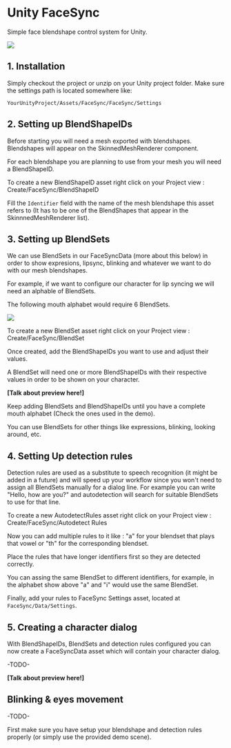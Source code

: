 # Unity FaceSync
Simple face blendshape control system for Unity.

![](https://github.com/joscanper/untiy_facesync/blob/master/FaceSync/Demo/facesync.gif)

## 1. Installation

Simply checkout the project or unzip on your Unity project folder. Make sure the settings path is located somewhere like:

`YourUnityProject/Assets/FaceSync/FaceSync/Settings`

## 2. Setting up BlendShapeIDs

Before starting you will need a mesh exported with blendshapes. Blendshapes will appear on the SkinnedMeshRenderer component.

For each blendshape you are planning to use from your mesh you will need a BlendShapeID.

To create a new BlendShapeID asset right click on your Project view : Create/FaceSync/BlendShapeID

Fill the `Identifier` field with the name of the mesh blendshape this asset refers to (It has to be one of the BlendShapes that appear in the SkinnnedMeshRenderer list).

## 3. Setting up BlendSets

We can use BlendSets in our FaceSyncData (more about this below) in order to show expresions, lipsync, blinking and whatever we want to do with our mesh blendshapes.

For example, if we want to configure our character for lip syncing we will need an alphable of BlendSets.

The following mouth alphabet would require 6 BlendSets.

![](http://image.wikifoundry.com/image/2/eX6-NiE4BkBk2Ter_j78MQ62335/GW400H349)

To create a new BlendSet asset right click on your Project view : Create/FaceSync/BlendSet

Once created, add the BlendShapeIDs you want to use and adjust their values.

A BlendSet will need one or more BlendShapeIDs with their respective values in order to be shown on your character.

**[Talk about preview here!]**

Keep adding BlendSets and BlendShapeIDs until you have a complete mouth alphabet (Check the ones used in the demo).

You can use BlendSets for other things like expressions, blinking, looking around, etc.

## 4. Setting Up detection rules

Detection rules are used as a substitute to speech recognition (it might be added in a future) and will speed up your workflow since you won't need to assign all BlendSets manually for a dialog line. For example you can write "Hello, how are you?" and autodetection will search for suitable BlendSets to use for that line.

To create a new AutodetectRules asset right click on your Project view : Create/FaceSync/Autodetect Rules

Now you can add multiple rules to it like : "a" for your blendset that plays that vowel or "th" for the corresponding blendset.

Place the rules that have longer identifiers first so they are detected correctly.

You can assing the same BlendSet to different identifiers, for example, in the alphabet show above "a" and "i" would use the same BlendSet.

Finally, add your rules to FaceSync Settings asset, located at `FaceSync/Data/Settings`.

## 5. Creating a character dialog

With BlendShapeIDs, BlendSets and detection rules configured you can now create a FaceSyncData asset which will contain your character dialog.

-TODO-

**[Talk about preview here!]**

## Blinking & eyes movement

-TODO-

First make sure you have setup your blendshape and detection rules properly (or simply use the provided demo scene).
